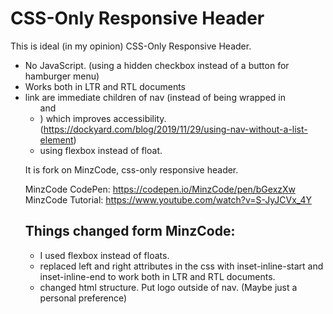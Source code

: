 # CSS-Only Responsive Header

This is ideal (in my opinion) CSS-Only Responsive Header.

- No JavaScript. (using a hidden checkbox instead of a button for hamburger menu)
- Works both in LTR and RTL documents
- link are immediate children of nav (instead of being wrapped in <ul> and <li>) which improves accessibility. (https://dockyard.com/blog/2019/11/29/using-nav-without-a-list-element)
- using flexbox instead of float.

It is fork on MinzCode, css-only responsive header.

MinzCode CodePen: https://codepen.io/MinzCode/pen/bGexzXw
MinzCode Tutorial: https://www.youtube.com/watch?v=S-JyJCVx_4Y

## Things changed form MinzCode:

- I used flexbox instead of floats.
- replaced left and right attributes in the css with inset-inline-start and inset-inline-end to work both in LTR and RTL documents.
- changed html structure. Put logo outside of nav. (Maybe just a personal preference)
